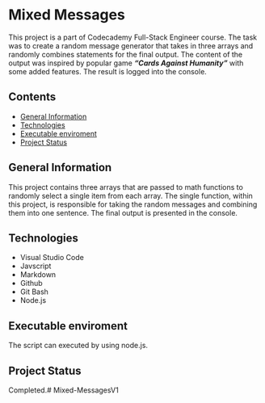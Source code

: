 # Mixed Messages

This project is a part of Codecademy Full-Stack Engineer course. The task was to create a random message generator that takes in three arrays and randomly combines statements for the final output. The content of the output was inspired by popular game *__“Cards Against Humanity”__* with some added features. The result is logged into the console.

## Contents

* [General Information](#general-information)
* [Technologies](#technologies)
* [Executable enviroment](#executable-enviroment)
* [Project Status](#project-status)

## General Information

This project contains three arrays that are passed to math functions to randomly select a single item from each array. The single function, within this project, is responsible for taking the random messages and combining them into one sentence. The final output is presented in the console.

## Technologies

* Visual Studio Code
* Javscript
* Markdown
* Github
* Git Bash
* Node.js

## Executable enviroment

The script can executed by using node.js.

## Project Status

Completed.# Mixed-MessagesV1
